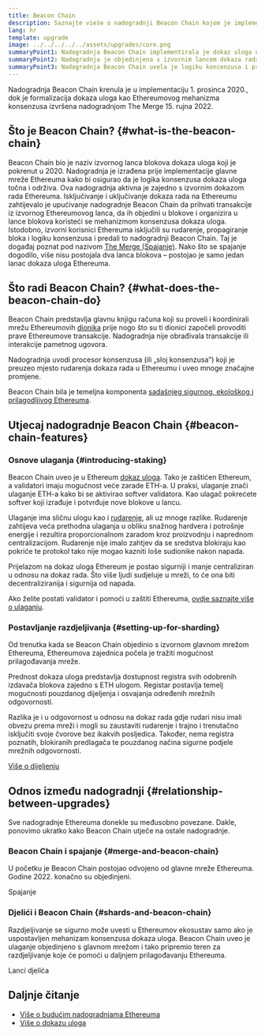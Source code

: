 ```yaml
---
title: Beacon Chain
description: Saznajte vieše o nadogradnji Beacon Chain kojom je implementiran dokaz uloga u Ethereumu.
lang: hr
template: upgrade
image: ../../../../../assets/upgrades/core.png
summaryPoint1: Nadogradnja Beacon Chain implementirala je dokaz uloga u ekosustav Ethereuma.
summaryPoint2: Nadogradnja je objedinjena s izvornim lancem dokaza rada Ethereuma u rujnu 2022.
summaryPoint3: Nadogradnja Beacon Chain uvela je logiku koncenzusa i protokol blokiranja nagađanja koji sada pruža Ethereum.
---
```


<UpgradeStatus isShipped dateKey="page-upgrades-beacon-date">
  Nadogradnja Beacon Chain krenula je u implementaciju 1. prosinca 2020., dok je formalizacija dokaza uloga kao Ethereumovog mehanizma konsenzusa izvršena nadogradnjom The Merge 15. rujna 2022.
</UpgradeStatus>

## Što je Beacon Chain? {#what-is-the-beacon-chain}

Beacon Chain bio je naziv izvornog lanca blokova dokaza uloga koji je pokrenut u 2020. Nadogradnja je izrađena prije implementacije glavne mreže Ethereuma kako bi osigurao da je logika konsenzusa dokaza uloga točna i održiva. Ova nadogradnja aktivna je zajedno s izvornim dokazom rada Ethereuma. Isključivanje i uključivanje dokaza rada na Ethereumu zahtijevalo je upućivanje nadogradnje Beacon Chain da prihvati transakcije iz izvornog Ethereumovog lanca, da ih objedini u blokove i organizira u lance blokova koristeći se mehanizmom konsenzusa dokaza uloga. Istodobno, izvorni korisnici Ethereuma isključili su rudarenje, propagiranje bloka i logiku konsenzusa i predali to nadogradnji Beacon Chain. Taj je događaj poznat pod nazivom [The Merge (Spajanje)](/upgrades/merge/). Nako što se spajanje dogodilo, više nisu postojala dva lanca blokova – postojao je samo jedan lanac dokaza uloga Ethereuma.

## Što radi Beacon Chain? {#what-does-the-beacon-chain-do}

Beacon Chain predstavlja glavnu knjigu računa koji su proveli i koordinirali mrežu Ethereumovih [dionika](/staking/) prije nogo što su ti dionici započeli provoditi prave Ethereumove transakcije. Nadogradnja nije obrađivala transakcije ili interakcije pametnog ugovora.

Nadogradnja uvodi procesor konsenzusa (ili „sloj konsenzusa”) koji je preuzeo mjesto rudarenja dokaza rada u Ethereumu i uveo mnoge značajne promjene.

Beacon Chain bila je temeljna komponenta [sadašnjeg sigurnog, ekološkog i prilagodljivog Ethereuma](/upgrades/vision/).

## Utjecaj nadogradnje Beacon Chain {#beacon-chain-features}

### Osnove ulaganja {#introducing-staking}

Beacon Chain uveo je u Ethereum [dokaz uloga](/developers/docs/consensus-mechanisms/pos/). Tako je zaštićen Ethereum, a validatori imaju mogućnost veće zarade ETH-a. U praksi, ulaganje znači ulaganje ETH-a kako bi se aktivirao softver validatora. Kao ulagač pokrećete softver koji izrađuje i potvrđuje nove blokove u lancu.

Ulaganje ima sličnu ulogu kao i [rudarenje](/developers/docs/mining/), ali uz mnoge razlike. Rudarenje zahtijeva veća prethodna ulaganja u obliku snažnog hardvera i potrošnje energije i rezultira proporcionalnom zaradom kroz proizvodnju i naprednom centralizacijom. Rudarenje nije imalo zahtjev da se sredstva blokiraju kao pokriće te protokol tako nije mogao kazniti loše sudionike nakon napada.

Prijelazom na dokaz uloga Ethereum je postao sigurniji i manje centraliziran u odnosu na dokaz rada. Što više ljudi sudjeluje u mreži, to će ona biti decentraliziranija i sigurnija od napada.

<InfoBanner emoji=":money_bag:">
  Ako želite postati validator i pomoći u zaštiti Ethereuma, <a href="/staking/">ovdje saznajte više o ulaganju</a>.
</InfoBanner>

### Postavljanje razdjeljivanja {#setting-up-for-sharding}

Od trenutka kada se Beacon Chain objedinio s izvornom glavnom mrežom Ethereuma, Ethereumova zajednica počela je tražiti mogućnost prilagođavanja mreže.

Prednost dokaza uloga predstavlja dostupnost registra svih odobrenih izdavača blokova zajedno s ETH ulogom. Registar postavlja temelj mogućnosti pouzdanog dijeljenja i osvajanja određenih mrežnih odgovornosti.

Razlika je i u odgovornost u odnosu na dokaz rada gdje rudari nisu imali obvezu prema mreži i mogli su zaustaviti rudarenje i trajno i trenutačno isključiti svoje čvorove bez ikakvih posljedica. Također, nema registra poznatih, blokiranih predlagača te pouzdanog načina sigurne podjele mrežnih odgovornosti.

[Više o dijeljenju](/upgrades/sharding/)

## Odnos između nadogradnji {#relationship-between-upgrades}

Sve nadogradnje Ethereuma donekle su međusobno povezane. Dakle, ponovimo ukratko kako Beacon Chain utječe na ostale nadogradnje.

### Beacon Chain i spajanje {#merge-and-beacon-chain}

U početku je Beacon Chain postojao odvojeno od glavne mreže Ethereuma. Godine 2022. konačno su objedinjeni.

<ButtonLink to="/upgrades/merge/">
  Spajanje
</ButtonLink>

### Djelići i Beacon Chain {#shards-and-beacon-chain}

Razdjeljivanje se sigurno može uvesti u Ethereumov ekosustav samo ako je uspostavljen mehanizam konsenzusa dokaza uloga. Beacon Chain uveo je ulaganje objedinjeno s glavnom mrežom i tako pripremio teren za razdjeljivanje koje će pomoći u daljnjem prilagođavanju Ethereuma.

<ButtonLink to="/upgrades/sharding/">
  Lanci djelića
</ButtonLink>

## Daljnje čitanje

- [Više o budućim nadogradnjama Ethereuma](/upgrades/vision)
- [Više o dokazu uloga](/developers/docs/consensus-mechanisms/pos)
